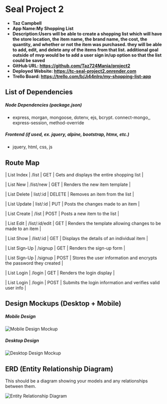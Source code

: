 # Seal Project 2

- **Taz Campbell**
- **App Name:My Shopping List**
- **Description:Users will be able to create a shopping list which will have the store location, the item name, the brand name, the cost, the quantity, and whether or not the item was purchased. they will be able to add, edit, and delete any of the items from that list. additional goal outside of mvp would be to add a user sign in/up option so that the list could be saved**
- **GitHub URL: https://github.com/Taz724Mania/project2**
- **Deployed Website: https://tc-seal-project2.onrender.com**
- **Trello Board: https://trello.com/b/Ji44nIro/my-shopping-list-app**

## List of Dependencies

##### Node Dependencies (package.json)

- express, morgan, mongoose, dotenv, ejs, bcrypt. connect-mongo,, express-session, method-override

##### Frontend (if used, ex. jquery, alpine, bootstrap, htmx, etc.)

- jquery, html, css, js

## Route Map


| List Index | /list | GET | Gets and displays the entire shopping list |

| List New | /list/new | GET | Renders the new item template |

| List Delete | list/:id | DELETE | Removes an item from the list |

| List Update | list/:id | PUT | Posts the changes made to an item |

| List Create | /list | POST | Posts a new item to the list |

| List Edit | /list/:id/edit | GET | Renders the template allowing changes to be made to an item |

| List Show | /list/:id | GET | Displays the details of an individual item |

| List Sign-Up | /signup | GET | Renders the sign-up form |

| List Sign-Up | /signup | POST | Stores the user information and encrypts the password they created |

| List Login | /login | GET | Renders the login display |

| List Login | /login | POST | Submits the login information and verifies valid user info |

## Design Mockups (Desktop + Mobile)

##### Mobile Design

![Mobile Design Mockup](./url-to-picture.jpg)

##### Desktop Design

![Desktop Design Mockup](./url-to-picture.jpg)

## ERD (Entity Relationship Diagram)

This should be a diagram showing your models and any relationships between them.

![Entity Relationship Diagram](./url-to-picture.jpg)